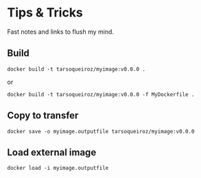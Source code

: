 # Tips & Tricks
Fast notes and links to flush my mind.

## Build

```
docker build -t tarsoqueiroz/myimage:v0.0.0 .  
```

or

```
docker build -t tarsoqueiroz/myimage:v0.0.0 -f MyDockerfile .  
```

 ## Copy to transfer
 
```
docker save -o myimage.outputfile tarsoqueiroz/myimage:v0.0.0
```

## Load external image

```
docker load -i myimage.outputfile
```
